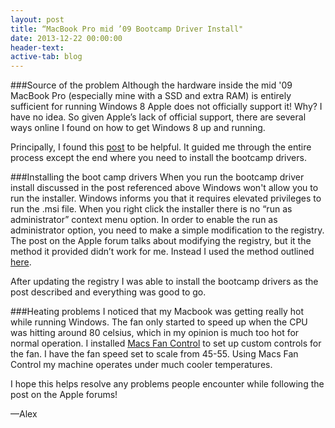 ```yaml
---
layout: post
title: “MacBook Pro mid ’09 Bootcamp Driver Install"
date: 2013-12-22 00:00:00
header-text:
active-tab: blog
---
```


###Source of the problem
Although the hardware inside the mid '09 MacBook Pro (especially mine with a SSD and extra RAM) is entirely sufficient for running Windows 8 Apple does not officially support it! Why? I have no idea. So given Apple’s lack of official support, there are several ways online I found on how to get Windows 8 up and running.

Principally, I found this [post](https://discussions.apple.com/thread/4897066) to be helpful. It guided me through the entire process except the end where you need to install the bootcamp drivers. 

###Installing the boot camp drivers
When you run the bootcamp driver install discussed in the post referenced above Windows won't allow you to run the installer. Windows informs you that it requires elevated privileges to run the .msi file. When you right click the installer there is no “run as administrator” context menu option. In order to enable the run as administrator option, you need to make a simple modification to the registry. The post on the Apple forum talks about modifying the registry, but it the method it provided didn’t work for me. Instead I used the method outlined [here](http://dottech.org/144073/how-to-install-or-run-msi-files-as-admin-in-windows-8-and-8-1-guide/).

After updating the registry I was able to install the bootcamp drivers as the post described and everything was good to go.

###Heating problems
I noticed that my Macbook was getting really hot while running Windows. The fan only started to speed up when the CPU was hitting around 80 celsius, which in my opinion is much too hot for normal operation. I installed [Macs Fan Control](http://www.crystalidea.com/macs-fan-control) to set up custom controls for the fan. I have the fan speed set to scale from 45-55. Using Macs Fan Control my machine operates under much cooler temperatures.

I hope this helps resolve any problems people encounter while following the post on the Apple forums!

—Alex